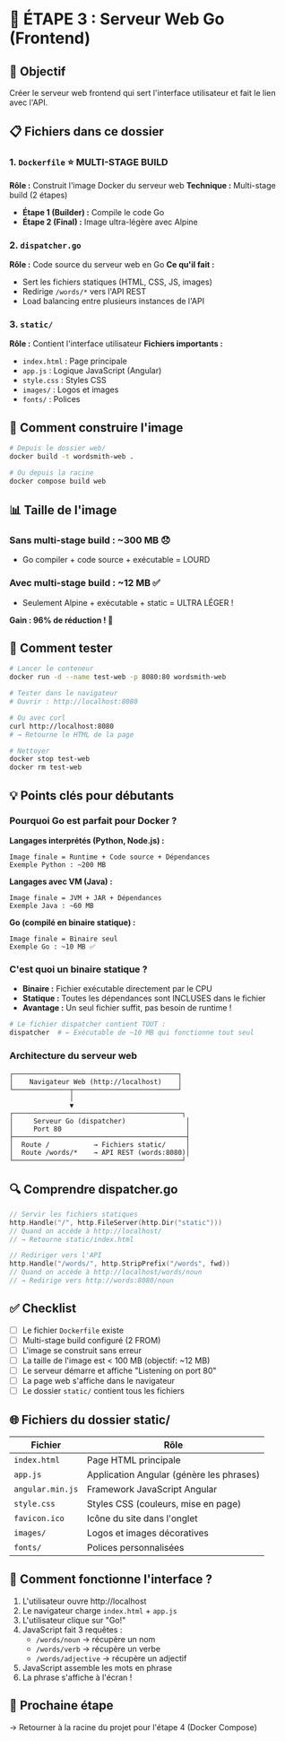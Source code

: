 # 📁 ÉTAPE 3 : Serveur Web Go (Frontend)

## 🎯 Objectif
Créer le serveur web frontend qui sert l'interface utilisateur et fait le lien avec l'API.

## 📋 Fichiers dans ce dossier

### 1. `Dockerfile` ⭐ MULTI-STAGE BUILD
**Rôle :** Construit l'image Docker du serveur web
**Technique :** Multi-stage build (2 étapes)
- **Étape 1 (Builder) :** Compile le code Go
- **Étape 2 (Final) :** Image ultra-légère avec Alpine

### 2. `dispatcher.go`
**Rôle :** Code source du serveur web en Go
**Ce qu'il fait :**
- Sert les fichiers statiques (HTML, CSS, JS, images)
- Redirige `/words/*` vers l'API REST
- Load balancing entre plusieurs instances de l'API

### 3. `static/`
**Rôle :** Contient l'interface utilisateur
**Fichiers importants :**
- `index.html` : Page principale
- `app.js` : Logique JavaScript (Angular)
- `style.css` : Styles CSS
- `images/` : Logos et images
- `fonts/` : Polices

## 🚀 Comment construire l'image

```bash
# Depuis le dossier web/
docker build -t wordsmith-web .

# Ou depuis la racine
docker compose build web
```

## 📊 Taille de l'image

### Sans multi-stage build : ~300 MB 😞
- Go compiler + code source + exécutable = LOURD

### Avec multi-stage build : ~12 MB ✅
- Seulement Alpine + exécutable + static = ULTRA LÉGER !

**Gain : 96% de réduction ! 🎉**

## 🧪 Comment tester

```bash
# Lancer le conteneur
docker run -d --name test-web -p 8080:80 wordsmith-web

# Tester dans le navigateur
# Ouvrir : http://localhost:8080

# Ou avec curl
curl http://localhost:8080
# → Retourne le HTML de la page

# Nettoyer
docker stop test-web
docker rm test-web
```

## 💡 Points clés pour débutants

### Pourquoi Go est parfait pour Docker ?

**Langages interprétés (Python, Node.js) :**
```
Image finale = Runtime + Code source + Dépendances
Exemple Python : ~200 MB
```

**Langages avec VM (Java) :**
```
Image finale = JVM + JAR + Dépendances
Exemple Java : ~60 MB
```

**Go (compilé en binaire statique) :**
```
Image finale = Binaire seul
Exemple Go : ~10 MB ✅
```

### C'est quoi un binaire statique ?

- **Binaire :** Fichier exécutable directement par le CPU
- **Statique :** Toutes les dépendances sont INCLUSES dans le fichier
- **Avantage :** Un seul fichier suffit, pas besoin de runtime !

```bash
# Le fichier dispatcher contient TOUT :
dispatcher  # ← Exécutable de ~10 MB qui fonctionne tout seul
```

### Architecture du serveur web

```
┌─────────────────────────────────────────┐
│    Navigateur Web (http://localhost)    │
└──────────────┬──────────────────────────┘
               │
               ▼
┌──────────────────────────────────────────┐
│     Serveur Go (dispatcher)               │
│     Port 80                               │
├───────────────────────────────────────────┤
│  Route /           → Fichiers static/     │
│  Route /words/*    → API REST (words:8080)│
└──────────────────────────────────────────┘
```

## 🔍 Comprendre dispatcher.go

```go
// Servir les fichiers statiques
http.Handle("/", http.FileServer(http.Dir("static")))
// Quand on accède à http://localhost/
// → Retourne static/index.html

// Rediriger vers l'API
http.Handle("/words/", http.StripPrefix("/words", fwd))
// Quand on accède à http://localhost/words/noun
// → Redirige vers http://words:8080/noun
```

## ✅ Checklist

- [ ] Le fichier `Dockerfile` existe
- [ ] Multi-stage build configuré (2 FROM)
- [ ] L'image se construit sans erreur
- [ ] La taille de l'image est < 100 MB (objectif: ~12 MB)
- [ ] Le serveur démarre et affiche "Listening on port 80"
- [ ] La page web s'affiche dans le navigateur
- [ ] Le dossier `static/` contient tous les fichiers

## 🌐 Fichiers du dossier static/

| Fichier | Rôle |
|---------|------|
| `index.html` | Page HTML principale |
| `app.js` | Application Angular (génère les phrases) |
| `angular.min.js` | Framework JavaScript Angular |
| `style.css` | Styles CSS (couleurs, mise en page) |
| `favicon.ico` | Icône du site dans l'onglet |
| `images/` | Logos et images décoratives |
| `fonts/` | Polices personnalisées |

## 🎨 Comment fonctionne l'interface ?

1. L'utilisateur ouvre http://localhost
2. Le navigateur charge `index.html` + `app.js`
3. L'utilisateur clique sur "Go!"
4. JavaScript fait 3 requêtes :
   - `/words/noun` → récupère un nom
   - `/words/verb` → récupère un verbe
   - `/words/adjective` → récupère un adjectif
5. JavaScript assemble les mots en phrase
6. La phrase s'affiche à l'écran !

## 🔗 Prochaine étape

→ Retourner à la racine du projet pour l'étape 4 (Docker Compose)

